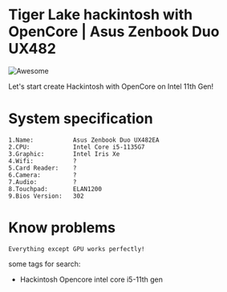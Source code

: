 # Tiger Lake hackintosh with OpenCore | Asus Zenbook Duo UX482

![Awesome](https://github.com/deniro98/hackintosh-asus-zenbook-duo-ux482ea/blob/main/dist/screenshoot.jpg?raw=true)

Let's start create Hackintosh with OpenCore on Intel 11th Gen!

# System specification

    1.Name:           Asus Zenbook Duo UX482EA
    2.CPU:            Intel Core i5-1135G7
    3.Graphic:        Intel Iris Xe
    4.Wifi:           ? 
    5.Card Reader:    ?
    6.Camera:         ?
    7.Audio:          ?
    8.Touchpad:       ELAN1200
    9.Bios Version:   302

# Know problems
    Everything except GPU works perfectly!

some tags for search:

- Hackintosh Opencore intel core i5-11th gen 
